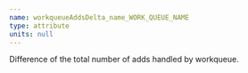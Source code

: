 ```yaml
---
name: workqueueAddsDelta_name_WORK_QUEUE_NAME
type: attribute
units: null
---
```


Difference of the total number of adds handled by workqueue.
